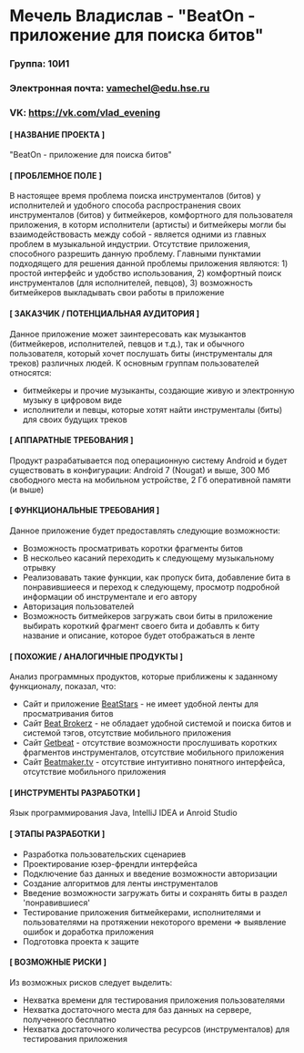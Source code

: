 Мечель Владислав - "BeatOn - приложение для поиска битов"
=========================================================
### Группа: 10И1
### Электронная почта: vamechel@edu.hse.ru
### VK: https://vk.com/vlad_evening
#### [ НАЗВАНИЕ ПРОЕКТА ]
"BeatOn - приложение для поиска битов"
#### [ ПРОБЛЕМНОЕ ПОЛЕ ] 
В настоящее время проблема поиска инструменталов (битов) у исполнителей и удобного способа распространения своих инструменталов (битов) у битмейкеров, комфортного для пользователя приложения, в которм исполнители (артисты) и битмейкеры могли бы взаимодействовасть между собой - является одними из главных проблем в музыкальной индустрии. Отсутствие приложения, способного разрешить данную проблему. Главными пунктамии подходящего для решения данной проблемы приложения являются: 1) простой интерфейс и удобство использования, 2) комфортный поиск инструменталов (для исполнителей, певцов), 3) возможность битмейкеров выкладывать свои работы в приложение
#### [ ЗАКАЗЧИК / ПОТЕНЦИАЛЬНАЯ АУДИТОРИЯ ]
Данное приложение может заинтересовать как музыкантов (битмейкеров, исполнителей, певцов и т.д.), так и обычного пользователя, который хочет послушать биты (инструменталы для треков) различных людей. 
К основным группам пользователей относятся:
* битмейкеры и прочие музыканты, создающие живую и электронную музыку в цифровом виде
* исполнители и певцы, которые хотят найти инструменталы (биты) для своих будущих треков
#### [ АППАРАТНЫЕ ТРЕБОВАНИЯ ]
Продукт разрабатывается под операционную систему Android и будет существовать в конфигурации: Android 7 (Nougat) и выше, 300 Мб свободного места на мобильном устройстве, 2 Гб оперативной памяти (и выше)
#### [ ФУНКЦИОНАЛЬНЫЕ ТРЕБОВАНИЯ ]
Данное приложение будет предоставлять следующие возможности:
* Возможность просматривать коротки фрагменты битов
* В нескольео касаний переходить к следующему музыкальному отрывку
* Реализовавать такие функции, как пропуск бита, добавление бита в понравившиееся и переход к следующему,
 просмотр подробной информации об инструментале и его автору
* Авторизация пользователей
* Возможность битмейкеров загружать свои биты в приложение выбирать короткий фрагмент своего бита и добавлть к биту название и описание, которое будет отображаться в ленте
#### [ ПОХОЖИЕ / АНАЛОГИЧНЫЕ ПРОДУКТЫ ]
Анализ программных продуктов, которые приближены к заданному функционалу, показал, что:
* Сайт и приложение [BeatStars](https://www.beatstars.com/) - не имеет удобной ленты для просматривания битов
* Сайт [Beat Brokerz](https://www.beatbrokerz.com/) - не обладает удобной системой и поиска битов и системой тэгов, отсутствие мобильного приложения
* Сайт [Getbeat](https://getbeat.ru/) - отсутствие возможности прослушивать коротких фрагментов инструменталов, отсутствие мобильного приложения
* Сайт [Beatmaker.tv](https://beatmaker.tv/) - отсутствие интуитивно понятного интерфейса, отсутствие мобильного приложения
#### [ ИНСТРУМЕНТЫ РАЗРАБОТКИ ]
Язык программирования Java, IntelliJ IDEA и Anroid Studio
#### [ ЭТАПЫ РАЗРАБОТКИ ]
* Разработка пользовательских сценариев
* Проектирование юзер-френдли интерфейса
* Подключение баз данных и введение возможности авторизации
* Создание алгоритмов для ленты инструменталов
* Введение возможности загружать биты и сохранять биты в раздел 'понравившиеся'
* Тестирование приложения битмейкерами, исполнителями и пользователями на протяжении некоторого времени => выявление ошибок и доработка приложения
* Подготовка проекта к защите
#### [ ВОЗМОЖНЫЕ РИСКИ ]
Из возможных рисков следует выделить:
* Нехватка времени для тестирования приложения пользователями
* Нехватка достаточного места для баз данных на сервере, полученного бесплатно
* Нехватка достаточного количества ресурсов (инструменталов) для тестирования приложения

